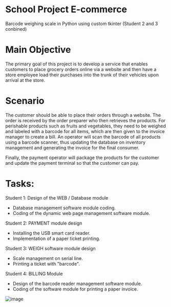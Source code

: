 # School Project E-commerce
Barcode weighing scale in Python using custom tkinter (Student 2 and 3 conbined)

# Main Objective
The primary goal of this project is to develop a service that enables customers to place grocery orders online via a website and then have a store employee load their purchases into the trunk of their vehicles upon arrival at the store. 

# Scenario
The customer should be able to place their orders through a website. The order is received by the order preparer who then retrieves the products. For perishable products such as fruits and vegetables, they need to be weighed and labeled with a barcode for all items, which are then given to the invoice manager to create a bill. An operator will scan the barcode of all products using a barcode scanner, thus updating the database on inventory management and generating the invoice for the final consumer.

Finally, the payment operator will package the products for the customer and update the payment terminal so that the customer can pay.

# Tasks:
Student 1: Design of the WEB / Database module
- Database management software module coding.
- Coding of the dynamic web page management software module.
    
Student 2: PAYMENT module design
- Installing the USB smart card reader.
- Implementation of a paper ticket printing.
              
Student 3: WEIGH software module design
- Scale management on serial line.
- Printing a ticket with "barcode".
    
Student 4: BILLING Module
- Design of the barcode reader management software module.
- Coding of the software module for printing a paper invoice.    

![image](https://user-images.githubusercontent.com/51377697/226215151-4cf83bd5-3ea9-4b44-abc5-f20e182b3582.png)
